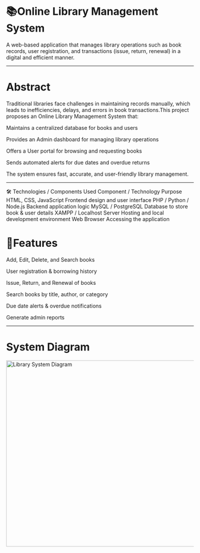 # 📚Online Library Management System

A web-based application that manages library operations such as book records, user registration, and transactions (issue, return, renewal) in a digital and efficient manner.

---

# Abstract
Traditional libraries face challenges in maintaining records manually, which leads to inefficiencies, delays, and errors in book transactions.This project proposes an Online Library Management System that:

Maintains a centralized database for books and users
     
Provides an Admin dashboard for managing library operations
     
Offers a User portal for browsing and requesting books
     
Sends automated alerts for due dates and overdue returns
     
The system ensures fast, accurate, and user-friendly library management.

---
🛠 Technologies / Components Used
Component / Technology	Purpose
HTML, CSS, JavaScript	Frontend design and user interface
PHP / Python / Node.js	Backend application logic
MySQL / PostgreSQL	Database to store book & user details
XAMPP / Localhost Server	Hosting and local development environment
Web Browser	Accessing the application

# 📖Features

  Add, Edit, Delete, and Search books

  User registration & borrowing history

  Issue, Return, and Renewal of books

  Search books by title, author, or category

  Due date alerts & overdue notifications

  Generate admin reports
  
---

# System Diagram
<img width="800" height="500" alt="Library System Diagram" src="https://github.com/user-attachments/assets/YOUR-DIAGRAM-ID-HERE" /> 
